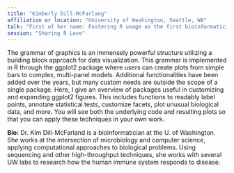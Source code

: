 ```yaml
---
title: "Kimberly Dill-McFarlang"
affiliation or location: "University of Washington, Seattle, WA"
talk: "First of her name: Fostering R usage as the first bioinformatician in my department"
session: "Sharing R Love"
---
```


The grammar of graphics is an immensely powerful structure utilizing a building block approach for data visualization. This grammar is implemented in R through the ggplot2 package where users can create plots from simple bars to complex, multi-panel models. Additional functionalities have been added over the years, but many custom needs are outside the scope of a single package. Here, I give an overview of packages useful in customizing and expanding ggplot2 figures. This includes functions to readably label points, annotate statistical tests, customize facets, plot unusual biological data, and more. You will see both the underlying code and resulting plots so that you can apply these techniques in your own work.

__Bio:__ Dr. Kim Dill-McFarland is a bioinformatician at the U. of Washington. She works at the intersection of microbiology and computer science, applying computational approaches to biological problems. Using sequencing and other high-throughput techniques, she works with several UW labs to research how the human immune system responds to disease. 